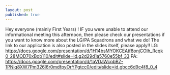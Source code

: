 ```yaml
---
layout: post
published: true
---
```

Hey everyone (mainly First Years) ! IF you were unable to attend our informational meeting this afternoon, then please check our presentations if you want to know more about the LG/PA Squadrons and what we do! The link to our application is also posted in the slides itself, please apply!! 
LG: https://docs.google.com/presentation/d/1H14bsMYOKCEAtf8onjCOlh_Rcqk0_28MOD70xBob110/edit#slide=id.g2d29d1a5760e55bf_33 
PA: 
https://docs.google.com/presentation/d/1aVDaWcpbBZ-1PNlq8XW7Pm326l6r0mdfpyOrYPgtcc0/edit#slide=id.gbcc6d9c4f8_0_4
